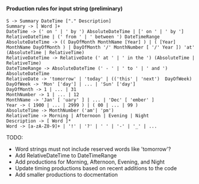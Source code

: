 #### Production rules for input string (preliminary)

```
S -> Summary DateTime ["." Description]
Summary -> [ Word ]+
DateTime -> (' on ' | ' by ') AbsoluteDateTime | [' on ' | ' by '] RelativeDateTime | (' from ' | ' between ') DateTimeRange
AbsoluteDateTime -> (( DayOfMonth MonthName [Year] ) | ( [Year] MonthName DayOfMonth ) | DayOfMonth '/' MonthNumber [ '/' Year ]) 'at' (AbsoluteTime | RelativeTime)
RelativeDateTime -> RelativeDate (' at ' | ' in the ') (AbsoluteTime | RelativeTime)
DateTimeRange -> AbsoluteDateTime (' - ' | ' to ' | ' and ') AbsoluteDateTime
RelativeDate -> 'tomorrow' | 'today' | (('this' | 'next')  DayOfWeek)
DayOfWeek -> 'Mon' ['day'] | ... | 'Sun' ['day']
DayOfMonth -> 1 | ... | 31
MonthNumber -> 1 | ... | 12
MonthName -> 'Jan' [ 'uary' ] | ... | 'Dec' [ 'ember' ]
Year -> ( 1900 | ... | 2999 ) | ( 00 | ... | 99 )
AbsoluteTime -> MonthNumber ('am'| 'pm')
RelativeTime -> Morning | Afternoon | Evening | Night
Description -> [ Word ]*
Word -> [a-zA-Z0-9]+ | '!' | '?' | ' ' | '-' | '_' | ...
```

TODO: 
- Word strings must not include reserved words like 'tomorrow'?
- Add RelativeDateTime to DateTimeRange
- Add productions for Morning, Afternoon, Evening, and Night
- Update timing productions based on recent additions to the code
- Add smaller productions to docmentation
